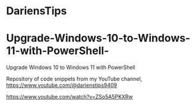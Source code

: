 # DariensTips
# Upgrade-Windows-10-to-Windows-11-with-PowerShell-
Upgrade Windows 10 to Windows 11 with PowerShell 

Repository of code snippets from my YouTube channel, https://www.youtube.com/@darienstips9409

https://www.youtube.com/watch?v=ZSo5A5PKXRw
